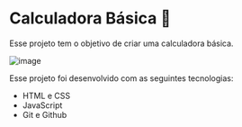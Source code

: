 # Calculadora Básica 🔢
Esse projeto tem o objetivo de criar uma calculadora básica.

![image](https://user-images.githubusercontent.com/117484983/213027243-14b0ac53-d3b8-472d-aeb5-c9618db7d427.png)

Esse projeto foi desenvolvido com as seguintes tecnologias:

* HTML e CSS
* JavaScript
* Git e Github
